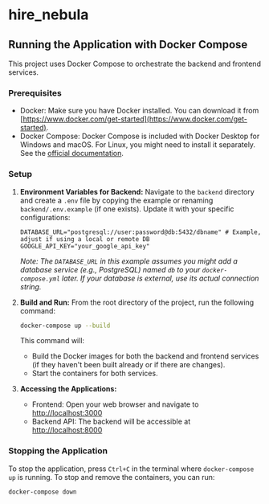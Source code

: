 # hire_nebula

## Running the Application with Docker Compose

This project uses Docker Compose to orchestrate the backend and frontend services.

### Prerequisites

*   Docker: Make sure you have Docker installed. You can download it from [https://www.docker.com/get-started](https://www.docker.com/get-started).
*   Docker Compose: Docker Compose is included with Docker Desktop for Windows and macOS. For Linux, you might need to install it separately. See the [official documentation](https://docs.docker.com/compose/install/).

### Setup

1.  **Environment Variables for Backend:**
    Navigate to the `backend` directory and create a `.env` file by copying the example or renaming `backend/.env.example` (if one exists). Update it with your specific configurations:
    ```env
    DATABASE_URL="postgresql://user:password@db:5432/dbname" # Example, adjust if using a local or remote DB
    GOOGLE_API_KEY="your_google_api_key"
    ```
    *Note: The `DATABASE_URL` in this example assumes you might add a database service (e.g., PostgreSQL) named `db` to your `docker-compose.yml` later. If your database is external, use its actual connection string.*

2.  **Build and Run:**
    From the root directory of the project, run the following command:
    ```bash
    docker-compose up --build
    ```
    This command will:
    *   Build the Docker images for both the backend and frontend services (if they haven't been built already or if there are changes).
    *   Start the containers for both services.

3.  **Accessing the Applications:**
    *   Frontend: Open your web browser and navigate to [http://localhost:3000](http://localhost:3000)
    *   Backend API: The backend will be accessible at [http://localhost:8000](http://localhost:8000)

### Stopping the Application

To stop the application, press `Ctrl+C` in the terminal where `docker-compose up` is running.
To stop and remove the containers, you can run:
```bash
docker-compose down
```
